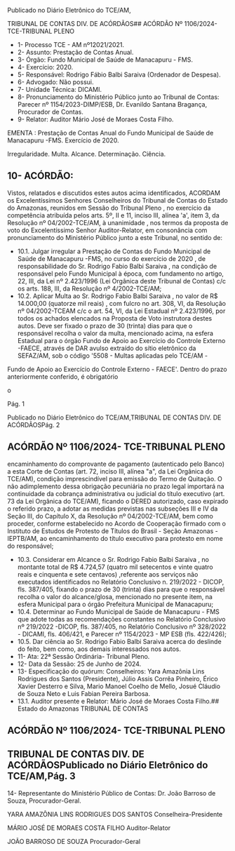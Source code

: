 Publicado  no  Diário  Eletrônico do TCE/AM,

TRIBUNAL DE CONTAS DIV. DE ACÓRDÃOS## ACÓRDÃO Nº 1106/2024- TCE-TRIBUNAL PLENO

- 1- Processo TCE - AM nº12021/2021.
- 2- Assunto: Prestação de Contas Anual.
- 3- Órgão: Fundo Municipal de Saúde de Manacapuru - FMS.
- 4- Exercício: 2020.
- 5- Responsável: Rodrigo Fábio Balbi Saraiva (Ordenador de Despesa).
- 6- Advogado: Não possui.
- 7- Unidade Técnica: DICAMI.
- 8- Pronunciamento  do  Ministério  Público  junto  ao  Tribunal  de  Contas: Parecer  nº 1154/2023-DIMP/ESB, Dr. Evanildo Santana Bragança, Procurador de Contas.
- 9- Relator: Auditor Mário José de Moraes Costa Filho.

EMENTA : Prestação  de  Contas  Anual  do  Fundo Municipal de Saúde de Manacapuru -FMS. Exercício de 2020.

Irregularidade. Multa. Alcance. Determinação. Ciência.

## 10-  ACÓRDÃO:

Vistos, relatados e discutidos estes autos acima identificados, ACORDAM os Excelentíssimos Senhores Conselheiros do Tribunal de Contas do Estado do Amazonas, reunidos em Sessão do Tribunal Pleno , no exercício da competência atribuída pelos arts. 5º, II e 11, inciso III, alínea 'a', item 3, da Resolução  nº  04/2002-TCE/AM, à unanimidade , nos termos da proposta de voto do Excelentíssimo Senhor Auditor-Relator, em  consonância com  pronunciamento  do  Ministério  Público  junto  a  este  Tribunal,  no sentido de:

- 10.1. Julgar irregular a Prestação de Contas do Fundo Municipal de Saúde de Manacapuru -FMS, no curso do exercício de 2020 , de responsabilidade do Sr. Rodrigo Fabio Balbi Saraiva , na condição de responsável pelo Fundo Municipal à época, com fundamento no artigo, 22, III, da Lei nº 2.423/1996 (Lei Orgânica deste Tribunal de Contas) c/c os arts. 188, III, da Resolução nº 4/2002-TCE/AM;
- 10.2. Aplicar  Multa ao Sr. Rodrigo  Fabio  Balbi  Saraiva ,  no valor  de  R$ 14.000,00 (quatorze mil reais) , com fulcro no art. 308, VI, da Resolução nº 04/2002-TCEAM c/c o art. 54, VI, da Lei Estadual nº 2.423/1996, por todos  os  achados  elencados  na  Proposta  de  Voto  instrutora  destes autos. Deve  ser  fixado  o prazo  de  30  (trinta) dias para  que  o responsável  recolha  o  valor  da  multa,  mencionado  acima,  na  esfera Estadual para o órgão Fundo de Apoio ao Exercício do Controle Externo -FAECE,  através  de  DAR  avulso  extraído  do  sítio  eletrônico  da SEFAZ/AM,  sob  o  código  '5508  -  Multas  aplicadas  pelo  TCE/AM  -

Fundo de Apoio ao Exercício do Controle Externo - FAECE'. Dentro do prazo anteriormente conferido, é obrigatório

o

Pág. 1

Publicado  no  Diário  Eletrônico do TCE/AM,TRIBUNAL DE CONTAS DIV. DE ACÓRDÃOSPág. 2

## ACÓRDÃO Nº 1106/2024- TCE-TRIBUNAL PLENO

encaminhamento  do  comprovante  de  pagamento  (autenticado  pelo Banco)  a  esta  Corte  de  Contas  (art.  72,  inciso  III,  alínea  "a",  da  Lei Orgânica do TCE/AM), condição imprescindível para emissão do Termo de Quitação. O não adimplemento dessa obrigação pecuniária no prazo legal importará na continuidade da cobrança administrativa ou judicial do título executivo (art. 73 da Lei Orgânica do TCE/AM), ficando o DERED autorizado, caso  expirado o referido prazo, a adotar as medidas previstas  nas  subseções  III  e  IV  da  Seção  III,  do  Capítulo  X,  da Resolução nº 04/2002-TCE/AM, bem como proceder, conforme estabelecido  no  Acordo  de  Cooperação  firmado  com  o  Instituto  de Estudos de Protesto de Títulos do Brasil - Seção Amazonas - IEPTB/AM, ao  encaminhamento  do  título  executivo  para  protesto  em  nome  do responsável;

- 10.3. Considerar  em  Alcance o Sr. Rodrigo  Fabio  Balbi  Saraiva , no montante total de R$ 4.724,57 (quatro mil setecentos e vinte quatro reais e cinquenta  e  sete  centavos) ,referente aos  serviços não executados identificados no Relatório Conclusivo n. 219/2022 - DICOP, fls. 387/405, fixando o prazo de 30 (trinta) dias para que o responsável recolha  o  valor  do  alcance/glosa,  mencionado  no  presente  item,  na esfera Municipal para o órgão Prefeitura Municipal de Manacapuru;
- 10.4. Determinar ao Fundo Municipal de Saúde de Manacapuru - FMS que adote  todas  as  recomendações  constantes  no  Relatório  Conclusivo nº 219/2022 -DICOP, fls. 387/405, no Relatório Conclusivo nº 328/2022  -  DICAMI,  fls.  406/421,  e Parecer  nº 1154/2023  -  MP  ESB (fls. 422/426);
- 10.5. Dar ciência ao Sr. Rodrigo Fabio Balbi Saraiva acerca do deslinde do feito, bem como, aos demais interessados nos autos.
- 11-  Ata: 22ª Sessão Ordinária- Tribunal Pleno.
- 12-  Data da Sessão: 25 de Junho de 2024.
- 13-  Especificação  do  quórum: Conselheiros:  Yara  Amazônia  Lins  Rodrigues  dos Santos (Presidente), Júlio Assis Corrêa Pinheiro, Érico Xavier Desterro e Silva, Mario Manoel Coelho de Mello, Josué Cláudio de Souza Neto e Luis Fabian Pereira Barbosa.
- 13.1. Auditor presente e Relator: Mário José de Moraes Costa Filho.## Estado do Amazonas TRIBUNAL DE CONTAS

## ACÓRDÃO Nº 1106/2024- TCE-TRIBUNAL PLENO

## TRIBUNAL DE CONTAS DIV. DE ACÓRDÃOSPublicado  no  Diário  Eletrônico do TCE/AM,Pág. 3

14-  Representante  do  Ministério  Público  de  Contas: Dr.  João  Barroso  de  Souza, Procurador-Geral.

YARA AMAZÔNIA LINS RODRIGUES DOS SANTOS Conselheira-Presidente

MÁRIO JOSÉ DE MORAES COSTA FILHO Auditor-Relator

JOÃO BARROSO DE SOUZA Procurador-Geral